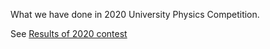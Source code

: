 What we have done in 2020 University Physics Competition.

See [Results of 2020 contest](http://www.uphysicsc.com/2020contest.html)
